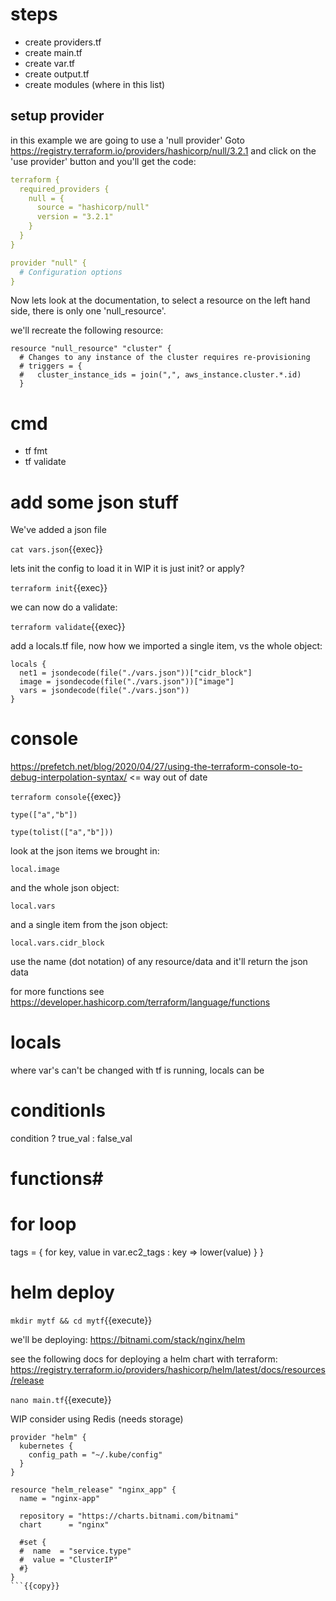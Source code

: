 # steps

- create providers.tf
- create main.tf
- create var.tf
- create output.tf
- create modules (where in this list)

## setup provider

in this example we are going to use a 'null provider'  Goto https://registry.terraform.io/providers/hashicorp/null/3.2.1 and click on the 'use provider' button and you'll get the code:

```yaml
terraform {
  required_providers {
    null = {
      source = "hashicorp/null"
      version = "3.2.1"
    }
  }
}

provider "null" {
  # Configuration options
}
```

Now lets look at the documentation, to select a resource on the left hand side, there is only one 'null_resource'. 

we'll recreate the following resource:

```
resource "null_resource" "cluster" {
  # Changes to any instance of the cluster requires re-provisioning
  # triggers = {
  #   cluster_instance_ids = join(",", aws_instance.cluster.*.id)
  }
```


# cmd

- tf fmt
- tf validate

# add some json stuff

We've added a json file

`cat vars.json`{{exec}}

lets init the config to load it in WIP it is just init? or apply?

`terraform init`{{exec}}

we can now do a validate:

`terraform validate`{{exec}}

add a locals.tf file, now how we imported a single item, vs the whole object:

```
locals {
  net1 = jsondecode(file("./vars.json"))["cidr_block"]
  image = jsondecode(file("./vars.json"))["image"]
  vars = jsondecode(file("./vars.json"))
}
```


# console

https://prefetch.net/blog/2020/04/27/using-the-terraform-console-to-debug-interpolation-syntax/  <= way out of date

`terraform console`{{exec}}

`type(["a","b"])`

`type(tolist(["a","b"]))`

look at the json items we brought in:

`local.image`

and the whole json object:


`local.vars`

and a single item from the json object:

`local.vars.cidr_block`

use the name (dot notation) of any resource/data and it'll return the json data

for more functions see https://developer.hashicorp.com/terraform/language/functions

# locals

where var's can't be changed with tf is running, locals can be

# conditionls

condition ? true_val : false_val

# functions#

# for loop

  tags = {
    for key, value in var.ec2_tags :
    key => lower(value)
  }
}


# helm deploy

`mkdir mytf && cd mytf`{{execute}}

we'll be deploying: https://bitnami.com/stack/nginx/helm

see the following docs for deploying a helm chart with terraform: https://registry.terraform.io/providers/hashicorp/helm/latest/docs/resources/release

`nano main.tf`{{execute}}

WIP consider using Redis (needs storage)

```
provider "helm" {
  kubernetes {
    config_path = "~/.kube/config"
  }
}

resource "helm_release" "nginx_app" {
  name = "nginx-app"

  repository = "https://charts.bitnami.com/bitnami"
  chart      = "nginx"

  #set {
  #  name  = "service.type"
  #  value = "ClusterIP"
  #}
}
```{{copy}}


